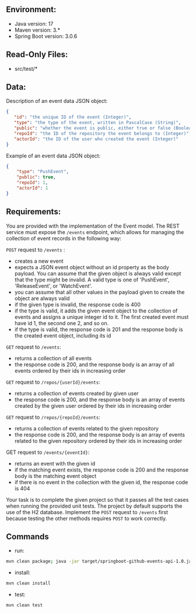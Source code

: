 ## Environment:
- Java version: 17
- Maven version: 3.*
- Spring Boot version: 3.0.6

## Read-Only Files:
- src/test/*

## Data:
Description of an event data JSON object:

```json
{
   "id": "the unique ID of the event (Integer)",
   "type": "the type of the event, written in PascalCase (String)",
   "public": "whether the event is public, either true or false (Boolean)",
   "repoId": "the ID of the repository the event belongs to (Integer)",
   "actorId": "the ID of the user who created the event (Integer)"
}
```

Example of an event data JSON object:
```json
{
    "type": "PushEvent",
    "public": true,
    "repoId": 1,
    "actorId": 1
}
```


## Requirements:
You are provided with the implementation of the Event model. The REST service must expose the `/events` endpoint, which allows for managing the collection of event records in the following way:

`POST` request to `/events` :
* creates a new event
* expects a JSON event object without an id property as the body payload. You can assume that the given object is always valid except that the type might be invalid. A valid type is one of 'PushEvent', 'ReleaseEvent', or 'WatchEvent'.
* you can assume that all other values in the payload given to create the object are always valid
* if the given type is invalid, the response code is 400
* if the type is valid, it adds the given event object to the collection of events and assigns a unique integer id to it. The first created event must have id 1, the second one 2, and so on.
* if the type is valid, the response code is 201 and the response body is the created event object, including its id

`GET` request to `/events`:
* returns a collection of all events
* the response code is 200, and the response body is an array of all events ordered by their ids in increasing order

`GET` request to `/repos/{userId}/events`:
* returns a collection of events created by given user
* the response code is 200, and the response body is an array of events created by the given user ordered by their ids in increasing order

`GET` request to `/repos/{repoId}/events`:
* returns a collection of events related to the given repository
* the response code is 200, and the response body is an array of events related to the given repository ordered by their ids in increasing order

GET request to `/events/{eventId}`:
* returns an event with the given id
* if the matching event exists, the response code is 200 and the response body is the matching event object
* if there is no event in the collection with the given id, the response code is 404

Your task is to complete the given project so that it passes all the test cases when running the provided unit tests. The project by default supports the use of the H2 database. Implement the `POST` request to `/events` first because testing the other methods requires `POST` to work correctly.

## Commands
- run: 
```bash
mvn clean package; java -jar target/springboot-github-events-api-1.0.jar
```
- install: 
```bash
mvn clean install
```
- test: 
```bash
mvn clean test
```
